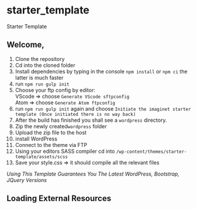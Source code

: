 # starter_template
Starter Template

## Welcome,

1. Clone the repository
2. Cd into the cloned folder
3. Install dependencies by typing in the console `npm install` or `npm ci` the latter is much faster
4. run `npm run gulp init`
5. Choose your ftp config by editor:  
  VScode => choose `Generate VScode sftpconfig`  
  Atom => choose `Generate Atom ftpconfig`
6. run `npm run gulp init` again and choose `Initiate the imaginet starter template (Once initiated there is no way back)`
7. After the build has finished you shall see a `wordpress` directory.
8. Zip the newly created`wordpress` folder
9. Upload the zip file to the host
10. install WordPress
11. Connect to the theme via FTP
12. Using your editors SASS compiler cd into `/wp-content/themes/starter-template/assets/scss`
13. Save your style.css => it should compile all the relevant files

*Using This Template Guarantees You The Latest WordPress, Bootstrap, JQuery Versions*

## Loading External Resources

